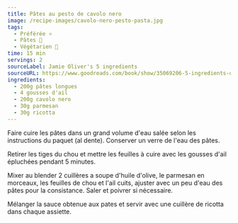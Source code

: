 ```yaml
---
title: Pâtes au pesto de cavolo nero
image: /recipe-images/cavolo-nero-pesto-pasta.jpg
tags:
  - Préférée ⭐
  - Pâtes 🍝
  - Végétarien 🌿
time: 15 min
servings: 2
sourceLabel: Jamie Oliver's 5 ingredients
sourceURL: https://www.goodreads.com/book/show/35069206-5-ingredients-quick-easy-food
ingredients:
  - 200g pâtes longues
  - 4 gousses d'ail
  - 200g cavolo nero
  - 30g parmesan
  - 30g ricotta
---
```

Faire cuire les pâtes dans un grand volume d'eau salée selon les instructions du paquet (al dente). Conserver un verre de l'eau des pâtes.

Retirer les tiges du chou et mettre les feuilles à cuire avec les gousses d'ail épluchées pendant 5 minutes.

Mixer au blender 2 cuillères a soupe d'huile d'olive, le parmesan en morceaux, les feuilles de chou et l'ail cuits, ajuster avec un peu d'eau des pâtes pour la consistance. Saler et poivrer si nécessaire.

Mélanger la sauce obtenue aux pates et servir avec une cuillère de ricotta dans chaque assiette.